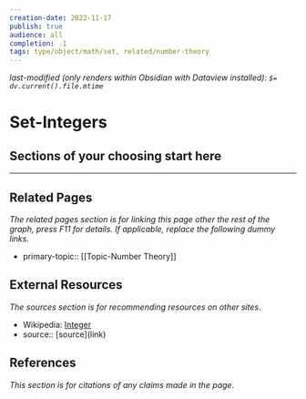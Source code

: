 ```yaml
---
creation-date: 2022-11-17
publish: true
audience: all
completion: .1
tags: type/object/math/set, related/number-theory
---
```

*last-modified (only renders within Obsidian with Dataview installed): `$= dv.current().file.mtime`*
# Set-Integers

## Sections of your choosing start here

---
## Related Pages
*The related pages section is for linking this page other the rest of the graph, press F11 for details. If applicable, replace the following dummy links.*
- primary-topic:: [[Topic-Number Theory]]

## External Resources
*The sources section is for recommending resources on other sites*.
- Wikipedia: [Integer](https://en.wikipedia.org/wiki/Integer)
- source:: \[source\](link)

## References
*This section is for citations of any claims made in the page*.